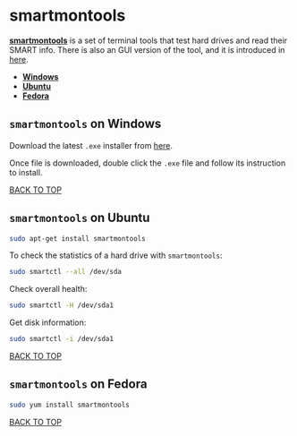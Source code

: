 smartmontools
=============
[**smartmontools**](https://help.ubuntu.com/community/Smartmontools) is a set of terminal tools that test hard drives and read their SMART info.  There is also an GUI version of the tool, and it is introduced in [here](http://gsmartcontrol.sourceforge.net/home).

* [**Windows**](#smartmontools-on-windows)
* [**Ubuntu**](#smartmontools-on-ubuntu)
* [**Fedora**](#smartmontools-on-fedora)

## `smartmontools` on Windows
Download the latest `.exe` installer from [here](https://sourceforge.net/projects/smartmontools/files/smartmontools).

Once file is downloaded, double click the `.exe` file and follow its instruction to install.

[BACK TO TOP](https://github.com/ctrl-alt-del/devenv/tree/master/util)



## `smartmontools` on Ubuntu
```sh
sudo apt-get install smartmontools
```

To check the statistics of a hard drive with `smartmontools`:
```sh
sudo smartctl --all /dev/sda
```

Check overall health:
```sh
sudo smartctl -H /dev/sda1
```

Get disk information:
```sh
sudo smartctl -i /dev/sda1
```
[BACK TO TOP](https://github.com/ctrl-alt-del/devenv/tree/master/util)



## `smartmontools` on Fedora
```sh
sudo yum install smartmontools
```
[BACK TO TOP](https://github.com/ctrl-alt-del/devenv/tree/master/util)
